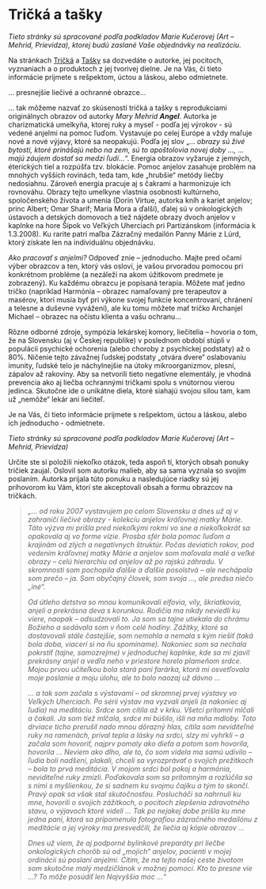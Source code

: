 Tričká a tašky
==============

*Tieto stránky sú spracované podľa podkladov Marie Kučerovej (Art – Mehrid,
Prievidza), ktorej budú zaslané Vaše objednávky na realizáciu.*

Na stránkach [Tričká](../lieciveobrazy/tricka) a [Tašky](../lieciveobrazy/tasky)
sa dozvedáte o autorke, jej pocitoch, vyznaniach a o produktoch z jej tvorivej dielne.
Je na Vás, či tieto informácie prijmete s rešpektom, úctou a láskou, alebo odmietnete.

… presnejšie liečivé a ochranné obrazce…

… tak môžeme nazvať zo skúseností tričká a tašky s reprodukciami originálnych
obrazov od autorky *Mary Mehrid **Angel***. Autorka je charizmatická umelkyňa,
ktorej ruky a myseľ - podľa jej výrokov - sú vedené anjelmi na pomoc ľuďom.
Vystavuje po celej Európe a vždy maľuje nové a nové výjavy, ktoré sa neopakujú.
Podľa jej slov „… *obrazy sú živé bytosti, ktoré prinášajú nebo na zem, sú to
apoštolovia novej doby …, … majú záujem dostať sa medzi ľudí*…“. Energia obrazov
vyžaruje z jemných, éterických tiel a rozpúšťa tzv. blokácie. Pomoc anjelov
zasahuje problém na mnohých vyšších rovinách, teda tam, kde „hrubšie“ metódy
liečby nedosiahnu. Zároveň energia pracuje aj s čakrami a harmonizuje ich
rovnováhu.   Obrazy tejto umelkyne vlastnia osobnosti kultúrneho, spoločenského
života a umenia (Dorin Virtue, autorka kníh a kariet anjelov; princ Albert; Omar
Sharif; Maria Mora a ďalší), ďalej sú v onkologických ústavoch a detských
domovoch a tiež nájdete obrazy dvoch anjelov v kaplnke na hore Šípok vo Veľkých
Uherciach pri Partizánskom (informácia k 1.3.2008). Ku rarite patrí maľba
Zázračný medailón Panny Márie z Lúrd, ktorý získate len na individuálnu
objednávku.

*Ako pracovať s anjelmi?* Odpoveď znie – jednoducho. Majte pred očami výber
obrazcov a ten, ktorý vás osloví, je vašou prvoradou pomocou pri konkrétnom
probléme (a nezáleží na akom úžitkovom predmete je zobrazený). Ku každému
obrazcu je popísaná terapia. Môžete mať jedno tričko (napríklad Harmónia –
obrazec namaľovaný pre terapeutov a masérov, ktorí musia byť pri výkone svojej
funkcie koncentrovaní, chránení a telesne a duševne vyvážení), ale ku tomu
môžete mať tričko Archanjel Michael – obrazec na očistu klienta a vašu ochranu…

Rôzne odborné zdroje, sympózia lekárskej komory, liečitelia – hovoria o tom, že
na Slovensku (aj v Českej republike) v poslednom období stúpli v populácii
psychické ochorenia (alebo choroby z psychickej podstaty) až o 80%. Ničenie
tejto závažnej ľudskej podstaty „otvára dvere“ oslabovaniu imunity, ľudské telo
je náchylnejšie na útoky mikroorganizmov, plesní, zápalov až rakoviny. Aby sa
netvorili tieto negatívne elementály, je vhodná prevencia ako aj liečba
ochrannými tričkami spolu s vnútornou vierou jedinca. Skutočne ide o unikátne
diela, ktoré siahajú svojou silou tam, kam už „nemôže“ lekár ani liečiteľ.

Je na Vás, či tieto informácie prijmete s rešpektom, úctou a láskou, alebo ich
jednoducho - odmietnete.

*Tieto stránky sú spracované podľa podkladov Marie Kučerovej (Art – Mehrid,
Prievidza)*

Určite ste si položili niekoľko otázok, teda aspoň tí, ktorých obsah ponuky
tričiek zaujal. Oslovil som autorku malieb, aby sa sama vyznala so svojim
poslaním. Autorka prijala túto ponuku a nasledujúce riadky sú jej príhovorom ku
Vám, ktorí ste akceptovali obsah a formu obrazcov na tričkách.


> *„… od roku 2007 vystavujem po celom Slovensku a dnes už aj v zahraničí liečivé
> obrazy - kolekciu anjelov kráľovnej matky Márie. Táto výzva mi prišla pred
> niekoľkými rokmi vo sne a niekoľkokrát sa opakovala aj vo forme vízie. Prosba
> sfér bola pomoc ľuďom a krajinám od zlých a negatívnych štruktúr. Počas
> deviatich rokov, pod vedením kráľovnej matky Márie a anjelov som maľovala malé a
> veľké obrazy – celú hierarchiu od anjelov až po rajskú záhradu. V skromnosti som
> pochopila ďalšie a ďalšie posolstvá – ale nechápala som prečo – ja. Som obyčajný
> človek, som svoja …, ale predsa niečo „iné“.*
>
> *Od útleho detstva so mnou komunikovali elfovia, víly, škriatkovia, anjeli a
> prekrásna deva s korunkou. Rodičia ma nikdy neviedli ku viere, naopak –
> odsudzovali to. Ja som sa tajne utiekala do chrámu Božieho a sedávala som v ňom
> celé hodiny. Zážitky, ktoré sa dostavovali stále častejšie, som nemohla a nemala
> s kým riešiť (taká bola doba, viacerí si na ňu spomíname). Nakoniec som sa
> nechala pokrstiť (tajne, samozrejme) v jednoduchej kaplnke, kde sa mi zjavil
> prekrásny anjel a vedľa neho v priestore horelo plameňom srdce. Mojou prvou
> učiteľkou bola stará pani farárka, ktorá mi osvetľovala moje poslanie a moju
> úlohu, ale to bolo naozaj už dávno …*
>
> *… a tak som začala s výstavami – od skromnej prvej výstavy vo Veľkých
> Uherciach. Po sérii výstav ma vyzvali anjeli (a nakoniec aj ľudia) na meditáciu.
> Srdce som cítila až v krku. Všetci prítomní mlčali a čakali. Ja som tiež mlčala,
> srdce mi búšilo, išli na mňa mdloby. Toto drviace ticho prerušil nado mnou
> dôrazný hlas, cítila som neviditeľné ruky na ramenách, príval tepla a lásky na
> srdci, slzy mi vyhŕkli – a začala som hovoriť, najprv pomaly ako dieťa a potom
> som hovorila, hovorila … Neviem ako dlho, ale to, čo som videla ma samú udivilo
> – ľudia boli nadšení, plakali, chceli sa vyrozprávať o svojich prežitkoch – bola
> to prvá meditácia. V mojom srdci bol pokoj a harmónia, neviditeľné ruky zmizli.
> Poďakovala som sa prítomným a rozlúčila sa s nimi s myšlienkou, že si sadnem ku
> svojmu čajíku a tým to skončí. Pravý opak sa však stal skutočnosťou. Poslucháči
> sa nahrnuli ku mne, hovorili o svojich zážitkoch, o pocitoch zlepšenia
> zdravotného stavu, o výjavoch ktoré videli … Tak po nejakej dobe prišla ku mne
> jedna pani, ktorá sa pripomenula fotografiou zázračného medailónu z meditácie a
> jej výroky ma presvedčili, že liečia aj kópie obrazov …*
>
> *Dnes už viem, že aj podporné bylinkové preparáty pri liečbe onkologických
> chorôb sú od „mojich“ anjelov, pacienti v mojej ordinácii sú poslaní anjelmi.
> Cítim, že na tejto našej ceste životom som skutočne malý medzičlánok v možnej
> pomoci. Kto to presne vie …? To môže posúdiť len Najvyššia moc …“*
